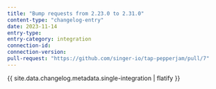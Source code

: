 ```yaml
---
title: "Bump requests from 2.23.0 to 2.31.0"
content-type: "changelog-entry"
date: 2023-11-14
entry-type: 
entry-category: integration
connection-id: 
connection-version: 
pull-request: "https://github.com/singer-io/tap-pepperjam/pull/7"
---
```

{{ site.data.changelog.metadata.single-integration | flatify }}